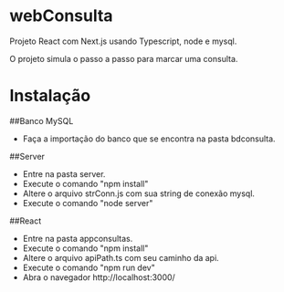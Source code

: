 # webConsulta

Projeto React com Next.js usando Typescript, node e mysql.

O projeto simula o passo a passo para marcar uma consulta.

# Instalação

##Banco MySQL
- Faça a importação do banco que se encontra na pasta bdconsulta.

##Server
- Entre na pasta server.
- Execute o comando "npm install"
- Altere o arquivo strConn.js com sua string de conexão mysql.
- Execute o comando "node server"

##React
- Entre na pasta appconsultas.
- Execute o comando "npm install"
- Altere o arquivo apiPath.ts com seu caminho da api.
- Execute o comando "npm run dev" 
- Abra o navegador http://localhost:3000/
